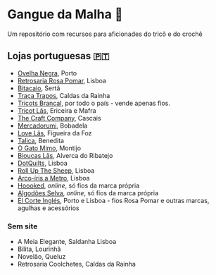 # Gangue da Malha 🧶

Um repositório com recursos para aficionades do tricô e do crochê

## Lojas portuguesas 🇵🇹

- [Ovelha Negra](https://loja.ovelha-negra.com/), Porto
- [Retrosaria Rosa Pomar](https://retrosaria.rosapomar.com/), Lisboa
- [Bitacaio](https://loja.bitacaio.pt/), Sertã
- [Traça Trapos](https://tracatrapos.pt/), Caldas da Rainha
- [Tricots Brancal](https://www.tricotsbrancal.com/), por todo o país - vende apenas fios.
- [Tricot Lãs](https://www.tricot-las.com/), Ericeira e Mafra
- [The Craft Company](https://thecraftcompany.pt/), Cascais
- [Mercadorumi](https://mercadurumi.pt/), Bobadela
- [Love Lãs](https://www.lovelas.pt/), Figueira da Foz
- [Talica](https://talica.pt), Benedita
- [O Gato Mimo](https://www.ogatomimo.com.pt/), Montijo
- [Bioucas Lãs](https://bioucas.pt/), Alverca do Ribatejo
- [DotQuilts](https://dotquilts.com/), Lisboa
- [Roll Up The Sheep](https://rollupthesheep.lojasonlinectt.pt/), Lisboa
- [Arco-íris a Metro](https://www.arcoirisametro.com/), Lisboa
- [Hoooked](https://www.hoookedyarn.com/en/), _online_, só fios da marca própria
- [Algodões Selva](https://algodoesselva.pt/), _online_, só fios da marca própria
- [El Corte Inglés](https://www.elcorteingles.pt/), Porto e Lisboa - fios Rosa Pomar e outras marcas, agulhas e acessórios

### Sem site
- A Meia Elegante, Saldanha Lisboa
- Bilita, Lourinhã
- Novelão, Queluz
- Retrosaria Coolchetes, Caldas da Rainha


